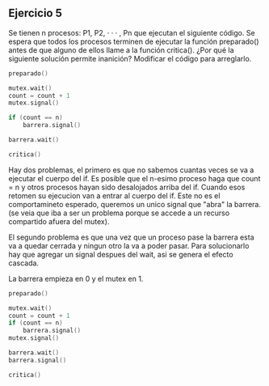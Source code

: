 ## Ejercicio 5
Se tienen n procesos: P1, P2, · · · , Pn que ejecutan el siguiente código. Se espera que todos los
procesos terminen de ejecutar la función preparado() antes de que alguno de ellos llame a la función
critica(). ¿Por qué la siguiente solución permite inanición? Modificar el código para arreglarlo.

```c
preparado()

mutex.wait()
count = count + 1
mutex.signal()

if (count == n)
    barrera.signal()

barrera.wait()

critica()
```

Hay dos problemas, el primero es que no sabemos cuantas veces se va a ejecutar el cuerpo del if.
Es posible que el n-esimo proceso haga que count = n  y otros procesos hayan sido desalojados arriba del if. Cuando esos retomen su ejecucion van a entrar al cuerpo del if. Este no es el comportamineto esperado, queremos un unico signal que "abra" la barrera. 
(se veia que iba a ser un problema porque se accede a un recurso compartido afuera del mutex).

El segundo problema es que una vez que un proceso pase la barrera esta va a quedar cerrada y ningun otro
la va a poder pasar. Para solucionarlo hay que agregar un signal despues del wait, asi se genera el efecto cascada.

La barrera empieza en 0 y el mutex en 1.

```c
preparado()

mutex.wait()
count = count + 1
if (count == n)
    barrera.signal()
mutex.signal()

barrera.wait()
barrera.signal()

critica()
```